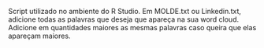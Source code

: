 Script utilizado no ambiente do R Studio.
Em MOLDE.txt ou Linkedin.txt, adicione todas as palavras que deseja que apareça na sua word cloud.
Adicione em quantidades maiores as mesmas palavras caso queira que elas apareçam maiores.